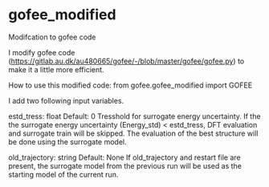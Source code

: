 # gofee_modified
Modifcation to gofee code

I modify gofee code (https://gitlab.au.dk/au480665/gofee/-/blob/master/gofee/gofee.py) to make it a little more efficient. 


How to use this modified code:
from gofee.gofee_modified import GOFEE


I add two following input variables. 

estd_tress: float
        Default: 0
        Tresshold for surrogate energy uncertainty. 
        If the the surrogate energy uncertainty (Energy_std) < estd_tress, DFT evaluation and surrogate train will be skipped. The evaluation of the best structure will be done using the surrogate model. 
  
old_trajectory: string
        Default: None
        If old_trajectory and restart file are present, the surrogate model from the previous run will be used as the starting model of the current run. 

